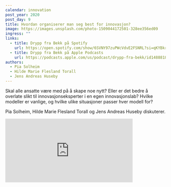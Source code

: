 ```yaml
---
calendar: innovation
post_year: 2020
post_day: 9
title: Hvordan organiserer man seg best for innovasjon?
image: https://images.unsplash.com/photo-1509044172501-328ee356ed09
ingress: ""
links:
  - title: Drypp fra Bekk på Spotify
    url: https://open.spotify.com/show/6SVNY97zuPWcVdvE2FSNRL?si=qKYBkrpzS9SUp9UJU3XBXQ
  - title: Drypp fra Bekk på Apple Podcasts
    url: https://podcasts.apple.com/us/podcast/drypp-fra-bekk/id1488818165
authors:
  - Pia Solheim
  - Hilde Marie Flesland Torall
  - Jens Andreas Huseby
---
```

Skal alle ansatte være med på å skape noe nytt? Eller er det bedre å overlate slikt til innovasjonseksperter i en egen innovasjonslab?
Hvilke modeller er vanlige, og hvilke ulike situasjoner passer hver modell for?

Pia Solheim, Hilde Marie Flesland Torall og Jens Andreas Huseby diskuterer.

<iframe src="https://anchor.fm/drypp/embed/episodes/--emugig" height="200px" width="400px" frameborder="0" scrolling="no"></iframe>